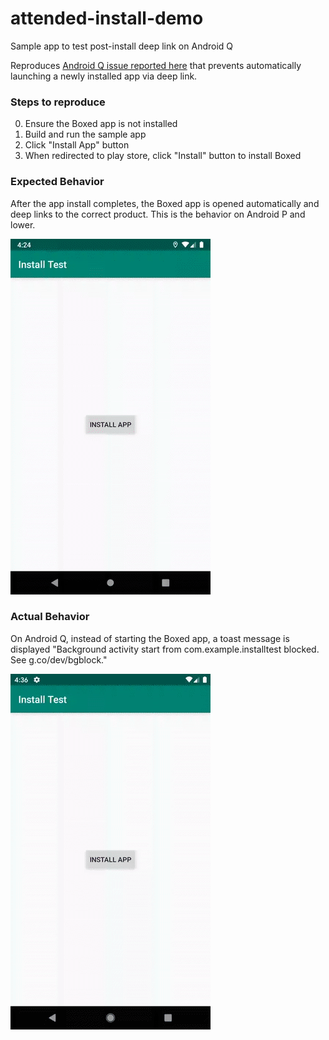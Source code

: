 # attended-install-demo
Sample app to test post-install deep link on Android Q

Reproduces [Android Q issue reported here](https://issuetracker.google.com/issues/135665165) that prevents automatically launching a newly installed app via deep link.

### Steps to reproduce

0. Ensure the Boxed app is not installed
1. Build and run the sample app
2. Click "Install App" button
3. When redirected to play store, click "Install" button to install Boxed

### Expected Behavior

After the app install completes, the Boxed app is opened automatically and deep links to the correct product. This is the behavior on Android P and lower.

![Android P](assets/android-p.gif)

### Actual Behavior

On Android Q, instead of starting the Boxed app, a toast message is displayed "Background activity start from com.example.installtest blocked. See g.co/dev/bgblock."

![Android Q](assets/android-q.gif)
